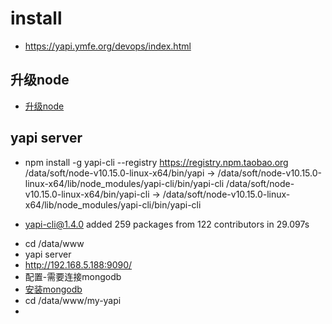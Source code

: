 # install
* https://yapi.ymfe.org/devops/index.html

## 升级node
* [升级node](../../node/升级node.md)

##  yapi server
* npm install -g yapi-cli --registry https://registry.npm.taobao.org
/data/soft/node-v10.15.0-linux-x64/bin/yapi -> /data/soft/node-v10.15.0-linux-x64/lib/node_modules/yapi-cli/bin/yapi-cli
/data/soft/node-v10.15.0-linux-x64/bin/yapi-cli -> /data/soft/node-v10.15.0-linux-x64/lib/node_modules/yapi-cli/bin/yapi-cli
+ yapi-cli@1.4.0
added 259 packages from 122 contributors in 29.097s
* cd /data/www
* yapi server
* http://192.168.5.188:9090/
* 配置-需要连接mongodb
* [安装mongodb](../../DB/MongoDB/install.md) 
* cd /data/www/my-yapi
* 
